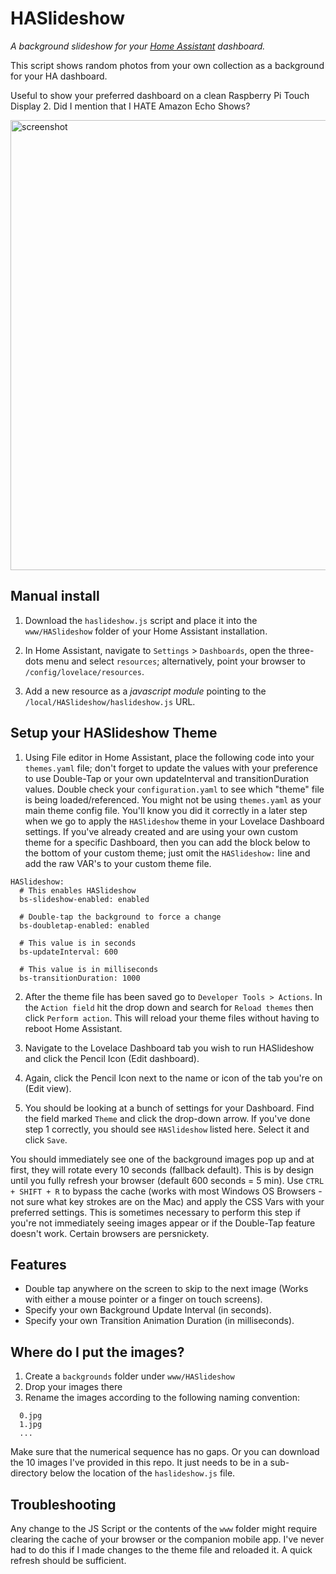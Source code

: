 # HASlideshow
_A background slideshow for your [Home Assistant](https://www.home-assistant.io/) dashboard._

This script shows random photos from your own collection as a background for your HA dashboard.

Useful to show your preferred dashboard on a clean Raspberry Pi Touch Display 2. Did I mention that I HATE Amazon Echo Shows?

<img width="1280" height="720" alt="screenshot" src="https://github.com/user-attachments/assets/31b90650-5f84-4289-bbb1-e5bdf429fff2" />

## Manual install
1. Download the `haslideshow.js` script and place it into the `www/HASlideshow` folder of your Home Assistant installation.

2. In Home Assistant, navigate to `Settings` > `Dashboards`, open the three-dots menu and select `resources`; alternatively, point your browser to `/config/lovelace/resources`.

3. Add a new resource as a _javascript module_ pointing to the `/local/HASlideshow/haslideshow.js` URL.

## Setup your HASlideshow Theme
1. Using File editor in Home Assistant, place the following code into your `themes.yaml` file; don't forget to update the values with your preference to use Double-Tap or your own updateInterval and transitionDuration values. Double check your `configuration.yaml` to see which "theme" file is being loaded/referenced. You might not be using `themes.yaml` as your main theme config file. You'll know you did it correctly in a later step when we go to apply the `HASlideshow` theme in your Lovelace Dashboard settings. If you've already created and are using your own custom theme for a specific Dashboard, then you can add the block below to the bottom of your custom theme; just omit the `HASlideshow:` line and add the raw VAR's to your custom theme file.

```
HASlideshow:
  # This enables HASlideshow
  bs-slideshow-enabled: enabled
  
  # Double-tap the background to force a change
  bs-doubletap-enabled: enabled

  # This value is in seconds
  bs-updateInterval: 600

  # This value is in milliseconds
  bs-transitionDuration: 1000
```

2. After the theme file has been saved go to `Developer Tools > Actions`. In the `Action field` hit the drop down and search for `Reload themes` then click `Perform action`. This will reload your theme files without having to reboot Home Assistant.

3. Navigate to the Lovelace Dashboard tab you wish to run HASlideshow and click the Pencil Icon (Edit dashboard).

4. Again, click the Pencil Icon next to the name or icon of the tab you're on (Edit view).

5. You should be looking at a bunch of settings for your Dashboard. Find the field marked `Theme` and click the drop-down arrow. If you've done step 1 correctly, you should see `HASlideshow` listed here. Select it and click `Save`.

You should immediately see one of the background images pop up and at first, they will rotate every 10 seconds (fallback default). This is by design until you fully refresh your browser (default 600 seconds = 5 min). Use `CTRL + SHIFT + R` to bypass the cache (works with most Windows OS Browsers - not sure what key strokes are on the Mac) and apply the CSS Vars with your preferred settings. This is sometimes necessary to perform this step if you're not immediately seeing images appear or if the Double-Tap feature doesn't work. Certain browsers are persnickety.

## Features
* Double tap anywhere on the screen to skip to the next image (Works with either a mouse pointer or a finger on touch screens).
* Specify your own Background Update Interval (in seconds).
* Specify your own Transition Animation Duration (in milliseconds).

## Where do I put the images?
1. Create a `backgrounds` folder under `www/HASlideshow`
2. Drop your images there
3. Rename the images according to the following naming convention:

```
  0.jpg
  1.jpg
  ...
```

Make sure that the numerical sequence has no gaps. Or you can download the 10 images I've provided in this repo. It just needs to be in a sub-directory below the location of the `haslideshow.js` file.

## Troubleshooting
Any change to the JS Script or the contents of the `www` folder might require clearing the cache of your browser or the companion mobile app. I've never had to do this if I made changes to the theme file and reloaded it. A quick refresh should be sufficient.
